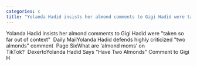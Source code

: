 ```yaml
---
categories: c
title: "Yolanda Hadid insists her almond comments to Gigi Hadid were taken so far out of context  Daily Mail"
---
```

Yolanda Hadid insists her almond comments to Gigi Hadid were "taken so far out of context"&nbsp;&nbsp;Daily MailYolanda Hadid defends highly criticized "two almonds" comment&nbsp;&nbsp;Page SixWhat are ‘almond moms’ on TikTok?&nbsp;&nbsp;DexertoYolanda Hadid Says "Have Two Almonds" Comment to Gigi H